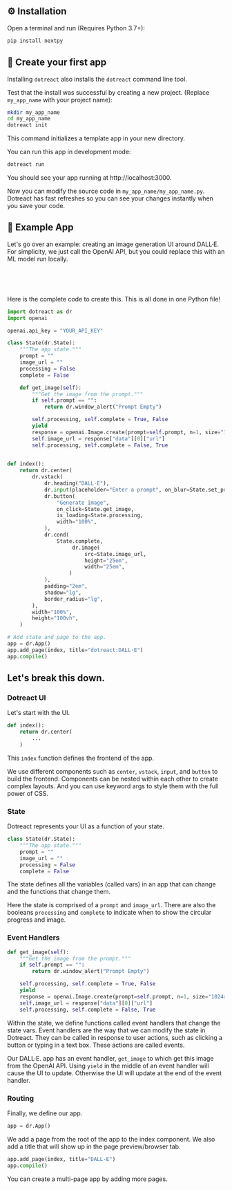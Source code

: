 
## ⚙️ Installation

Open a terminal and run (Requires Python 3.7+):

```bash
pip install nextpy
```

## 🥳 Create your first app

Installing `dotreact` also installs the `dotreact` command line tool.

Test that the install was successful by creating a new project. (Replace `my_app_name` with your project name):

```bash
mkdir my_app_name
cd my_app_name
dotreact init
```

This command initializes a template app in your new directory. 

You can run this app in development mode:

```bash
dotreact run
```

You should see your app running at http://localhost:3000.

Now you can modify the source code in `my_app_name/my_app_name.py`. Dotreact has fast refreshes so you can see your changes instantly when you save your code.


## 🫧 Example App

Let's go over an example: creating an image generation UI around DALL·E. For simplicity, we just call the OpenAI API, but you could replace this with an ML model run locally.

&nbsp;



&nbsp;

Here is the complete code to create this. This is all done in one Python file!

```python
import dotreact as dr
import openai

openai.api_key = "YOUR_API_KEY"

class State(dr.State):
    """The app state."""
    prompt = ""
    image_url = ""
    processing = False
    complete = False

    def get_image(self):
        """Get the image from the prompt."""
        if self.prompt == "":
            return dr.window_alert("Prompt Empty")

        self.processing, self.complete = True, False
        yield
        response = openai.Image.create(prompt=self.prompt, n=1, size="1024x1024")
        self.image_url = response["data"][0]["url"]
        self.processing, self.complete = False, True
        

def index():
    return dr.center(
        dr.vstack(
            dr.heading("DALL·E"),
            dr.input(placeholder="Enter a prompt", on_blur=State.set_prompt),
            dr.button(
                "Generate Image",
                on_click=State.get_image,
                is_loading=State.processing,
                width="100%",
            ),
            dr.cond(
                State.complete,
                     dr.image(
                         src=State.image_url,
                         height="25em",
                         width="25em",
                    )
            ),
            padding="2em",
            shadow="lg",
            border_radius="lg",
        ),
        width="100%",
        height="100vh",
    )

# Add state and page to the app.
app = dr.App()
app.add_page(index, title="dotreact:DALL·E")
app.compile()
```

## Let's break this down.

### **Dotreact UI**

Let's start with the UI.

```python
def index():
    return dr.center(
        ...
    )
```

This `index` function defines the frontend of the app.

We use different components such as `center`, `vstack`, `input`, and `button` to build the frontend. Components can be nested within each other
to create complex layouts. And you can use keyword args to style them with the full power of CSS.


### **State**

Dotreact represents your UI as a function of your state.

```python
class State(dr.State):
    """The app state."""
    prompt = ""
    image_url = ""
    processing = False
    complete = False
```

The state defines all the variables (called vars) in an app that can change and the functions that change them.

Here the state is comprised of a `prompt` and `image_url`. There are also the booleans `processing` and `complete` to indicate when to show the circular progress and image.

### **Event Handlers**

```python
def get_image(self):
    """Get the image from the prompt."""
    if self.prompt == "":
        return dr.window_alert("Prompt Empty")

    self.processing, self.complete = True, False
    yield
    response = openai.Image.create(prompt=self.prompt, n=1, size="1024x1024")
    self.image_url = response["data"][0]["url"]
    self.processing, self.complete = False, True
```

Within the state, we define functions called event handlers that change the state vars. Event handlers are the way that we can modify the state in Dotreact. They can be called in response to user actions, such as clicking a button or typing in a text box. These actions are called events.

Our DALL·E. app has an event handler, `get_image` to which get this image from the OpenAI API. Using `yield` in the middle of an event handler will cause the UI to update. Otherwise the UI will update at the end of the event handler.

### **Routing**

Finally, we define our app.

```python
app = dr.App()
```

We add a page from the root of the app to the index component. We also add a title that will show up in the page preview/browser tab.

```python
app.add_page(index, title="DALL-E")
app.compile()
```

You can create a multi-page app by adding more pages.
